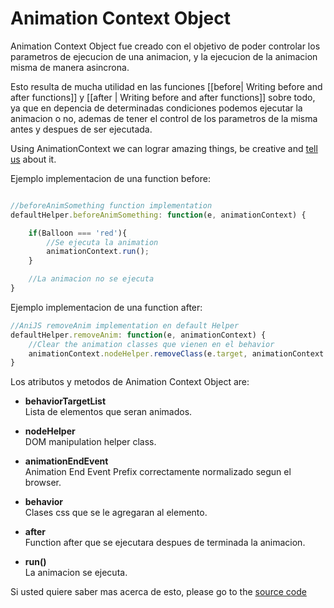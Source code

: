 Animation Context Object
============================================

Animation Context Object fue creado con el objetivo de poder controlar los parametros de ejecucion de una animacion, y la ejecucion de la animacion misma de manera asincrona. 

Esto resulta de mucha utilidad en las funciones [[before| Writing before and after functions]] y [[after | Writing before and after functions]] sobre todo, ya que en depencia de determinadas condiciones podemos ejecutar la animacion o no, ademas de tener el control de los parametros de la misma antes y despues de ser ejecutada.

Using AnimationContext we can lograr amazing things, be creative and [tell us](https://github.com/anijs/anijs/issues) about it.

Ejemplo implementacion de una function before:
```javascript

//beforeAnimSomething function implementation
defaultHelper.beforeAnimSomething: function(e, animationContext) {

	if(Balloon === 'red'){
		//Se ejecuta la animation
		animationContext.run();
	}

	//La animacion no se ejecuta
}

```

Ejemplo implementacion de una function after:
```javascript
//AniJS removeAnim implementation en default Helper
defaultHelper.removeAnim: function(e, animationContext) {
    //Clear the animation classes que vienen en el behavior
    animationContext.nodeHelper.removeClass(e.target, animationContext.behavior);
}
```

Los atributos y metodos de Animation Context Object are:

- **behaviorTargetList**  
Lista de elementos que seran animados.
	
- **nodeHelper**  
	DOM manipulation helper class. 

- **animationEndEvent**  
	Animation End Event Prefix correctamente normalizado segun el browser.

- **behavior**  
	Clases css que se le agregaran al elemento.

- **after**  
	Function after que se ejecutara despues de terminada la animacion.

- **run()**  
	La animacion se ejecuta.

Si usted quiere saber mas acerca de esto, please go to the [source code](https://github.com/anijs/anijs/blob/master/src/anijs.js)
